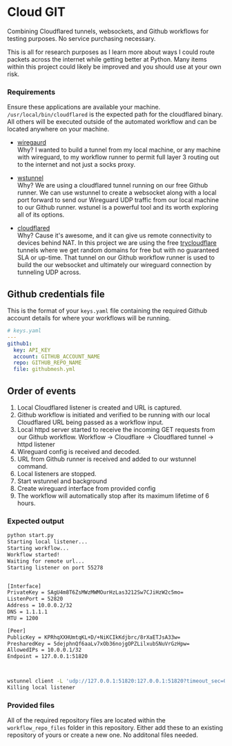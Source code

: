 # Cloud GIT
Combining Cloudflared tunnels, websockets, and Github workflows for testing purposes. No service purchasing necessary. 

This is all for research purposes as I learn more about ways I could route packets across the internet while getting better at Python. Many items within this project could likely be improved and you should use at your own risk. 

### Requirements 
Ensure these applications are available your machine. `/usr/local/bin/cloudflared` is the expected path for the cloudflared binary. All others will be executed outside of the automated workflow and can be located anywhere on your machine. 

- [wiregaurd](https://www.wireguard.com/install/])<br />
Why? I wanted to build a tunnel from my local machine, or any machine with wireguard, to my workflow runner to permit full layer 3 routing out to the internet and not just a socks proxy. 

- [wstunnel](https://github.com/erebe/wstunnel/releases)<br />
Why? We are using a cloudflared tunnel running on our free Github runner. We can use wstunnel to create a websocket along with a local port forward to send our Wireguard UDP traffic from our local machine to our Github runner. wstunel is a powerful tool and its worth exploring all of its options. 

- [cloudflared](https://github.com/cloudflare/cloudflared/releases)<br />
Why? Cause it's awesome, and it can give us remote connectivity to devices behind NAT. In this project we are using the free [trycloudflare](https://try.cloudflare.com/) tunnels where we get random domains for free but with no guaranteed SLA or up-time. That tunnel on our Github workflow runner is used to build the our websocket and ultimately our wireguard connection by tunneling UDP across. 

## Github credentials file
This is the format of your `keys.yaml` file containing the required Github account details for where your workflows will be running.

```yaml
# keys.yaml
---
github1:
  key: API_KEY
  account: GITHUB_ACCOUNT_NAME
  repo: GITHUB_REPO_NAME
  file: githubmesh.yml
```

## Order of events
1. Local Cloudflared listener is created and URL is captured.
2. Github workflow is initiated and verified to be running with our local Cloudflared URL being passed as a workflow input.
3. Local httpd server started to receive the incoming GET requests from our Github workflow. Workflow -> Cloudflare -> Cloudflared tunnel -> httpd listener
4. Wireguard config is received and decoded.
5. URL from Github runner is received and added to our wstunnel command.
6. Local listeners are stopped. 
7. Start wstunnel and background
8. Create wireguard interface from provided config
9. The workflow will automatically stop after its maximum lifetime of 6 hours. 

### Expected output
```bash
python start.py
Starting local listener...
Starting workflow...
Workflow started!
Waiting for remote url...
Starting listener on port 55278


[Interface]
PrivateKey = SAgU4m8T6ZsMWzMWMOurHzLas3212Sw7CJiHzW2c5mo=
ListenPort = 52820
Address = 10.0.0.2/32
DNS = 1.1.1.1
MTU = 1200

[Peer]
PublicKey = KPRhqXXHUmtqKL+D/+NiKCIkKdjbrc/8rXaETJsA33w=
PresharedKey = 5dejphnQf6aaLv7xOb36nojgOPZLilxubSNuVrGzHpw=
AllowedIPs = 10.0.0.1/32
Endpoint = 127.0.0.1:51820



wstunnel client -L 'udp://127.0.0.1:51820:127.0.0.1:51820?timeout_sec=0' wss://rental-defining-gift-fda.trycloudflare.com
Killing local listener
```

### Provided files
All of the required repository files are located within the `workflow_repo_files` folder in this repository. Either add these to an existing repository of yours or create a new one. No additonal files needed. 
